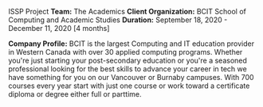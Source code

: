 ISSP Project
**Team:** The Academics
**Client Organization:** BCIT School of Computing and Academic Studies
**Duration:** September 18, 2020 - December 11, 2020 [4 months]

**Company Profile:**
BCIT is the largest Computing and IT education provider in Western Canada with over 30 applied computing programs. Whether you're just starting your
post-secondary education or you're a seasoned professional looking for the best skills to advance your career in tech we have something for you on our
Vancouver or Burnaby campuses. With 700 courses every year start with just one course or work toward a certificate diploma or degree either full or parttime.
